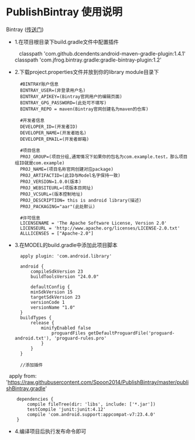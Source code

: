 # PublishBintray 使用说明
Bintray ([传送门](https://bintray.com))

- 1.在项目根目录下build.gradle文件中配置插件

	    classpath 'com.github.dcendents:android-maven-gradle-plugin:1.4.1'
    	classpath 'com.jfrog.bintray.gradle:gradle-bintray-plugin:1.2'
    
- 2.下载project.properties文件并放到你的library module目录下

	    #BINTRAY账户信息
    	BINTRAY_USER=(非登录用户名)
    	BINTRAY_APIKEY=(Bintray官网用户的编辑页面)
    	BINTRAY_GPG_PASSWORD=(此处可不填写)
    	BINTRAY_REPO = maven(Bintray官网创建名为maven的仓库)
    	
    	#开发者信息
    	DEVELOPER_ID=(开发者ID)
    	DEVELOPER_NAME=(开发者姓名)
    	DEVELOPER_EMAIL=(开发者邮箱)
    	
    	#项目信息
    	PROJ_GROUP=(项目分组,通常情况下如果你的包名为com.example.test，那么项目组ID就是com.example)
    	PROJ_NAME=(项目名称官网创建对应package)
    	PROJ_ARTIFACTID=(此ID与Model名字保持一致)
    	PROJ_VERSION=1.0.0(版本)
    	PROJ_WEBSITEURL=(项版本目网址)
    	PROJ_VCSURL=(版本控制地址)
    	PROJ_DESCRIPTION= this is android library(描述)
    	PROJ_PACKAGING="aar"(此处默认)
    	
    	#许可信息
    	LICENSENAME = 'The Apache Software License, Version 2.0'
    	LICENSEURL = 'http://www.apache.org/licenses/LICENSE-2.0.txt'
    	ALLLICENSES = ["Apache-2.0"]

- 3.在MODEL的build.gradle中添加此项目脚本

	    apply plugin: 'com.android.library'
    
    	android {
	    	compileSdkVersion 23
	    	buildToolsVersion "24.0.0"
	    	
	    	defaultConfig {
	    	minSdkVersion 15
	    	targetSdkVersion 23
	    	versionCode 1
	    	versionName "1.0"
    	}
    	buildTypes {
	    	release {
		    	minifyEnabled false
		    		proguardFiles getDefaultProguardFile('proguard-android.txt'), 'proguard-rules.pro'
		    	}
	    	}
    	}
    	
		//添加插件
    	apply from: 'https://raw.githubusercontent.com/Spoon2014/PublishBintray/master/publishBintray.gradle'
    	
    	dependencies {
	    	compile fileTree(dir: 'libs', include: ['*.jar'])
	    	testCompile 'junit:junit:4.12'
	    	compile 'com.android.support:appcompat-v7:23.4.0'
    	}


- 4.编译项目后执行发布命令即可


